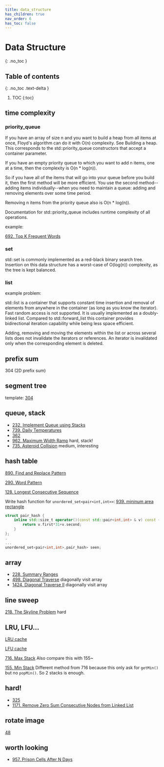 ```yaml
---
title: data_structure
has_children: true
nav_order: 6
has_toc: false
---
```


#  Data Structure
{: .no_toc }

## Table of contents
{: .no_toc .text-delta }

1. TOC
{:toc}

## time complexity

### priority_queue
If you have an array of size n and you want to build a heap from all items at once, Floyd's algorithm can do it with O(n) complexity. See Building a heap. This corresponds to the std::priority_queue constructors that accept a container parameter.

If you have an empty priority queue to which you want to add n items, one at a time, then the complexity is O(n * log(n)).

So if you have all of the items that will go into your queue before you build it, then the first method will be more efficient. You use the second method--adding items individually--when you need to maintain a queue: adding and removing elements over some time period.

Removing n items from the priority queue also is O(n * log(n)).

Documentation for std::priority_queue includes runtime complexity of all operations.

example: 

[692. Top K Frequent Words](/docs/692)

### set
std::set is commonly implemented as a red-black binary search tree. Insertion on this data structure has a worst-case of O(log(n)) complexity, as the tree is kept balanced.

### list
example problem: [](/docs/146)

std::list is a container that supports constant time insertion and removal of elements from anywhere in the container (as long as you know the iterator). Fast random access is not supported. It is usually implemented as a doubly-linked list. Compared to std::forward_list this container provides bidirectional iteration capability while being less space efficient.

Adding, removing and moving the elements within the list or across several lists does not invalidate the iterators or references. An iterator is invalidated only when the corresponding element is deleted.


## prefix sum
304 (2D prefix sum)

## segment tree
template: [304](/docs/304)

## queue, stack

- [232. Implement Queue using Stacks](/docs/232)
- [739. Daily Temperatures](/docs/739)
- [362](/docs/362)
- [962. Maximum Width Ramp](/docs/962) hard, stack!
- [735. Asteroid Collision](/docs/735) medium, interesting

## hash table
[890. Find and Replace Pattern](/docs/890)

[290. Word Pattern](/docs/290)

[128. Longest Consecutive Sequence](/docs/128)

Write hash function for `unordered_set<pair<int,int>>`: [939. mininum area rectangle](/docs/939)
```c++
struct pair_hash {
    inline std::size_t operator()(const std::pair<int,int> & v) const {
        return v.first*31+v.second;
    }
};
.
...
unordered_set<pair<int,int>,pair_hash> seen;   
```

## array
- [228. Summary Ranges](/docs/228)
- [498. Diagonal Traverse](/docs/498) diagonally visit array
- [1424. Diagonal Traverse II](/docs/1424) diagonally visit array
  
## line sweep
[218. The Skyline Problem](/docs/218) hard

## LRU, LFU...
[LRU cache](/docs/146)

[LFU cache](/docs/460)

[716. Max Stack](/docs/716) Also compare this with 155~

[155. Min Stack](/docs/155) Different method from 716 because this only ask for `getMin()`
but no `popMin()`. So 2 stacks is enough. 

## hard!
- [325](/docs/325)
- [1171. Remove Zero Sum Consecutive Nodes from Linked List](/docs/1171)

## rotate image
[48](/docs/48)

## worth looking
- [957. Prison Cells After N Days](/docs/957)